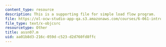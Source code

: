 ```yaml
---
content_type: resource
description: This is a supporting file for simple load flow program.
file: https://ol-ocw-studio-app-qa.s3.amazonaws.com/courses/6-061-introduction-to-electric-power-systems-spring-2011/aa01b8d3216c059dc523d2d760fd8ffc_assn07.m
file_type: text/x-objcsrc
resourcetype: Other
title: assn07.m
uid: aa01b8d3-216c-059d-c523-d2d760fd8ffc
---
```

